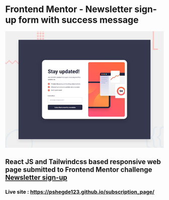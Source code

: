 # Frontend Mentor - Newsletter sign-up form with success message

![Design preview for the Newsletter sign-up form with success message coding challenge](./subscription_page/design/desktop-preview.jpg)

## React JS and Tailwindcss based responsive web page submitted to Frontend Mentor challenge [Newsletter sign-up](https://www.frontendmentor.io/challenges/newsletter-signup-form-with-success-message-3FC1AZbNrv)

### Live site : https://pshegde123.github.io/subscription_page/
